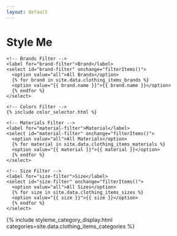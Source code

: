 ```yaml
---
layout: default
---
```


<h1>Style Me</h1>

<div class="style-me-wrap">
  <!-- Left Panel: Clothing Categories -->
  <div class="left-panel">
  <div class="filters">
    
    <!-- Brands Filter -->
    <label for="brand-filter">Brand</label>
    <select id="brand-filter" onchange="filterItems()">
      <option value="all">All Brands</option>
      {% for brand in site.data.clothing_items_brands %}
      <option value="{{ brand.name }}">{{ brand.name }}</option>
      {% endfor %}
    </select>
    
    <!-- Colors Filter -->
    {% include color_selector.html %}
    
    <!-- Materials Filter -->
    <label for="material-filter">Material</label>
    <select id="material-filter" onchange="filterItems()">
      <option value="all">All Materials</option>
      {% for material in site.data.clothing_items_materials %}
      <option value="{{ material }}">{{ material }}</option>
      {% endfor %}
    </select>
    
    <!-- Size Filter -->
    <label for="size-filter">Size</label>
    <select id="size-filter" onchange="filterItems()">
      <option value="all">All Sizes</option>
      {% for size in site.data.clothing_items_sizes %}
      <option value="{{ size }}">{{ size }}</option>
      {% endfor %}
    </select>
  </div>
  
  <!-- Clothing Items List -->

  <div id="style-me-wardrobe">
    {% include styleme_category_display.html categories=site.data.clothing_items_categories %}
  </div>
  
</div>


  <!-- Right Panel: Outfit Preview -->
  <div class="right-panel">
  <div id="style-me-stack">
  </div>
</div>
</div>

<script>
let outfitItems = [];

function toggleSelection(item) {
  const name = item.dataset.name;
  const image = item.dataset.wornImage;
  const zIndex = item.dataset.zIndex;
  // Check if the item is already in the outfit
  const existingItemIndex = outfitItems.findIndex(item => item.name === name);
  
  if (existingItemIndex === -1) {
    // Add the item to the outfit list if it doesn't exist
    outfitItems.push({ name: name, image: image, zIndex: zIndex });
  } else {
    // Remove the item from the outfit list if it's already there
    outfitItems.splice(existingItemIndex, 1);
  }

  // Render the updated outfit
  renderOutfit();
}

function renderOutfit() {
  const outfitPreview = document.getElementById('style-me-stack');
  outfitPreview.innerHTML = ''; // Clear previous outfit

  // Loop through items and add them to the preview
  outfitItems.forEach(item => {
    const img = document.createElement('img');
    img.src = `{{ site.baseurl }}/assets/img/clothes/${item.image}`;
    img.alt = item.name;
    img.style.zIndex = item.zIndex;
    img.classList.add('outfit-item-image');
    outfitPreview.appendChild(img);
  });
}

function filterItems() {
  const brand = document.getElementById('brand-filter').value;
  const color = document.getElementById('color-filter').value;
  const material = document.getElementById('material-filter').value;
  const size = document.getElementById('size-filter').value;

  const items = document.querySelectorAll('.item');
  
  items.forEach(item => {
    const itemBrand = item.getAttribute('data-brand');
    const itemColor = item.getAttribute('data-color');
    const itemMaterial = item.getAttribute('data-material');
    const itemSize = item.getAttribute('data-size');

    // Check if the item matches the selected filters
    const matchesBrand = (brand === 'all' || itemBrand === brand);
    const matchesColor = (color === 'all' || itemColor === color);
    const matchesMaterial = (material === 'all' || itemMaterial === material);
    const matchesSize = (size === 'all' || itemSize === size);

    // Show or hide item based on the filters
    if (matchesBrand && matchesColor && matchesMaterial && matchesSize) {
      item.style.display = 'block';
    } else {
      item.style.display = 'none';
    }
  });
}

</script>
